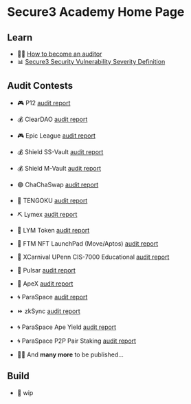 # Secure3 Academy Home Page

## Learn
- :man_student: [How to become an auditor](https://github.com/Secure3Audit/Secure3Academy/blob/main/HowToBecomeAnAuditor.md)
- :bar_chart: [Secure3 Security Vulnerability Severity Definition](https://github.com/Secure3Audit/Secure3Academy/blob/main/IssueSeverityDefinition.md)

## Audit Contests
- :video_game: P12 [audit report](https://github.com/Secure3Audit/P12_Audit_Contest/tree/main/audit_report)
- :moneybag: ClearDAO [audit report](https://github.com/Secure3Audit/ClearDAO_Audit_Contest/tree/main/audit_report)
- :video_game: Epic League [audit report](https://github.com/Secure3Audit/Epic_League_Audit_Contest/tree/main/audit_report)
- :moneybag: Shield SS-Vault [audit report](https://github.com/Secure3Audit/Shield_SSVault_Audit_Contest/tree/main/audit_report)
- :moneybag: Shield M-Vault [audit report](https://github.com/Secure3Audit/Shield_MVault_Audit_Contest/tree/main/audit_report)
- :purple_circle: ChaChaSwap [audit report](https://github.com/Secure3Audit/ChaChaSwap_Audit_Contest/blob/main/audit_report/)
- :art: TENGOKU [audit report](https://github.com/Secure3Audit/TENGOKU_Audit_Contest/tree/main/audit_report)
- :pick: Lymex [audit report](https://github.com/Secure3Audit/Lymex_Audit_Contest/tree/main/audit_report)
- :dart: LYM Token [audit report](https://github.com/Secure3Audit/Lymex_Token_Audit_Contest/tree/main/audit_report)
- :rocket: FTM NFT LaunchPad (Move/Aptos) [audit report](https://github.com/Secure3Audit/Secure3Academy/tree/main/audit_reports/FTM%20NFT)
- :lion: XCarnival UPenn CIS-7000 Educational [audit report](https://github.com/Secure3Audit/Secure3Academy/tree/main/audit_reports/XCarnival%20UPenn%20CIS-7000%20Educational)
- :ocean: Pulsar [audit report](https://github.com/Secure3Audit/Secure3Academy/tree/main/audit_reports/Pulsar)
- :gorilla: ApeX [audit report](https://github.com/Secure3Audit/Secure3Academy/tree/main/audit_reports/ApeX)
- :cyclone: ParaSpace [audit report](https://github.com/Secure3Audit/Secure3Academy/tree/main/audit_reports/ParaSpace)
- :fast_forward: zkSync [audit report](https://github.com/Secure3Audit/Secure3Academy/tree/main/audit_reports/zkSync)
- :cyclone: ParaSpace Ape Yield [audit report](https://github.com/Secure3Audit/Secure3Academy/tree/main/audit_reports/ParaSpace%20Ape%20Yield)
- :cyclone: ParaSpace P2P Pair Staking [audit report](https://github.com/Secure3Audit/Secure3Academy/tree/main/audit_reports/ParaSpace%20P2P%20Pair%20Staking)




- :mage_man: And **many more** to be published...

## Build
- :crystal_ball: wip

